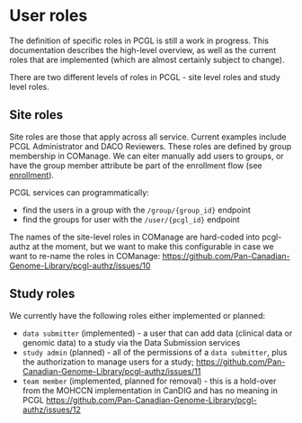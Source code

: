 # User roles

The definition of specific roles in PCGL is still a work in progress. This documentation describes the high-level overview, as well as the current roles that are implemented (which are almost certainly subject to change).

There are two different levels of roles in PCGL - site level roles and study level roles. 

## Site roles

Site roles are those that apply across all service. Current examples include PCGL Administrator and DACO Reviewers. These roles are defined by group membership in COManage. We can eiter manually add users to groups, or have the group member attribute be part of the enrollment flow (see [enrollment](/docs/enrollment.md)).

PCGL services can programmatically:

* find the users in a group with the `/group/{group_id}` endpoint 
* find the groups for user with the `/user/{pcgl_id}` endpoint

The names of the site-level roles in COManage are hard-coded into pcgl-authz at the moment, but we want to make this configurable in case we want to re-name the roles in COManage: https://github.com/Pan-Canadian-Genome-Library/pcgl-authz/issues/10 

## Study roles 

We currently have the following roles either implemented or planned:

* `data submitter` (implemented) - a user that can add data (clinical data or genomic data) to a study via the Data Submission services
* `study admin` (planned) - all of the permissions of a `data submitter`, plus the authorization to manage  users for a study; https://github.com/Pan-Canadian-Genome-Library/pcgl-authz/issues/11 
* `team member` (implemented, planned for removal) - this is a hold-over from the MOHCCN implementation in CanDIG and has no meaning in PCGL https://github.com/Pan-Canadian-Genome-Library/pcgl-authz/issues/12 
